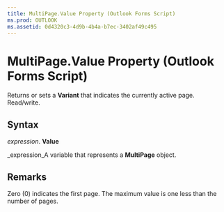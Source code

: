 ```yaml
---
title: MultiPage.Value Property (Outlook Forms Script)
ms.prod: OUTLOOK
ms.assetid: 0d4320c3-4d9b-4b4a-b7ec-3402af49c495
---
```



# MultiPage.Value Property (Outlook Forms Script)

Returns or sets a  **Variant** that indicates the currently active page. Read/write.


## Syntax

 _expression_. **Value**

 _expression_A variable that represents a  **MultiPage** object.


## Remarks

Zero (0) indicates the first page. The maximum value is one less than the number of pages.



